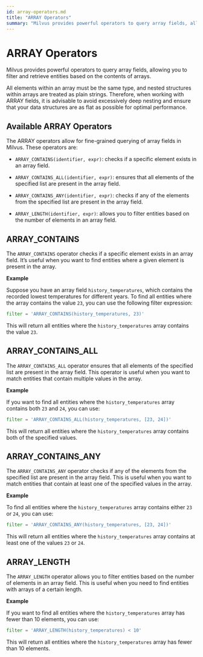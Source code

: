 ```yaml
---
id: array-operators.md
title: "ARRAY Operators"
summary: "Milvus provides powerful operators to query array fields, allowing you to filter and retrieve entities based on the contents of arrays."
---
```


# ARRAY Operators

Milvus provides powerful operators to query array fields, allowing you to filter and retrieve entities based on the contents of arrays. 

<div class="alert note">

All elements within an array must be the same type, and nested structures within arrays are treated as plain strings. Therefore, when working with ARRAY fields, it is advisable to avoid excessively deep nesting and ensure that your data structures are as flat as possible for optimal performance.

</div>

## Available ARRAY Operators

The ARRAY operators allow for fine-grained querying of array fields in Milvus. These operators are:

- `ARRAY_CONTAINS(identifier, expr)`: checks if a specific element exists in an array field.

- `ARRAY_CONTAINS_ALL(identifier, expr)`: ensures that all elements of the specified list are present in the array field.

- `ARRAY_CONTAINS_ANY(identifier, expr)`: checks if any of the elements from the specified list are present in the array field.

- `ARRAY_LENGTH(identifier, expr)`: allows you to filter entities based on the number of elements in an array field.

## ARRAY_CONTAINS

The `ARRAY_CONTAINS` operator checks if a specific element exists in an array field. It’s useful when you want to find entities where a given element is present in the array.

**Example**

Suppose you have an array field `history_temperatures`, which contains the recorded lowest temperatures for different years. To find all entities where the array contains the value `23`, you can use the following filter expression:

```python
filter = 'ARRAY_CONTAINS(history_temperatures, 23)'
```

This will return all entities where the `history_temperatures` array contains the value `23`.

## ARRAY_CONTAINS_ALL

The `ARRAY_CONTAINS_ALL` operator ensures that all elements of the specified list are present in the array field. This operator is useful when you want to match entities that contain multiple values in the array.

**Example**

If you want to find all entities where the `history_temperatures` array contains both `23` and `24`, you can use:

```python
filter = 'ARRAY_CONTAINS_ALL(history_temperatures, [23, 24])'
```

This will return all entities where the `history_temperatures` array contains both of the specified values.

## ARRAY_CONTAINS_ANY

The `ARRAY_CONTAINS_ANY` operator checks if any of the elements from the specified list are present in the array field. This is useful when you want to match entities that contain at least one of the specified values in the array.

**Example**

To find all entities where the `history_temperatures` array contains either `23` or `24`, you can use:

```python
filter = 'ARRAY_CONTAINS_ANY(history_temperatures, [23, 24])'
```

This will return all entities where the `history_temperatures` array contains at least one of the values `23` or `24`.

## ARRAY_LENGTH

The `ARRAY_LENGTH` operator allows you to filter entities based on the number of elements in an array field. This is useful when you need to find entities with arrays of a certain length.

**Example**

If you want to find all entities where the `history_temperatures` array has fewer than 10 elements, you can use:

```python
filter = 'ARRAY_LENGTH(history_temperatures) < 10'
```

This will return all entities where the `history_temperatures` array has fewer than 10 elements.